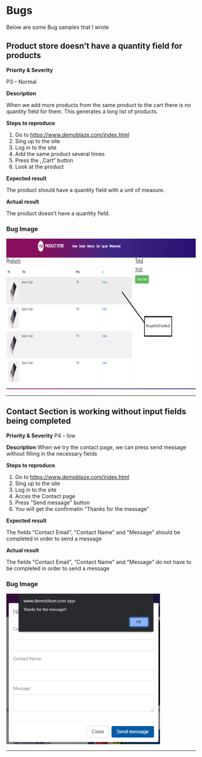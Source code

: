 # Bugs
Below are some Bug samples that I wrote

## Product store doesn’t have a quantity field for products

**Priority & Severity**

P3 – Normal

**Description**

When we add more products from the same product to the cart there is no quantity field for them. This generates a long list of products.

**Steps to reproduce**
1. Go to https://www.demoblaze.com/index.html  
2. Sing up to the site
3. Log in to the site
4. Add the same product several times
5. Press the ,,Cart” button
6. Look at the product

**Expected result**

The product should have a quantity field with a unit of measure.

**Actual result**

The product doesn’t have a quantity field.
### Bug Image

<img src="Images/StoreBugNoQuantity.PNG" witdh="400" height="400" >

-----------------

## Contact Section is working without input fields being completed

**Priority & Severity**
P4 – low

**Description**
When we try the contact page, we can press send message without filling in the necessary fields

**Steps to reproduce**
1. Go to https://www.demoblaze.com/index.html  
2. Sing up to the site
3. Log in to the site
4. Acces the Contact page
5. Press "Send message" button
6. You will get the confirmatin "Thanks for the message"

**Expected result**

The fields "Contact Email", "Contact Name" and "Message" should be completed in order to send a message

**Actual result**

The fields "Contact Email", "Contact Name" and "Message" do not have to be completed in order to send a message

### Bug Image
<img src="Images/Contact.PNG" witdh="400" height="400" >

-----------------




